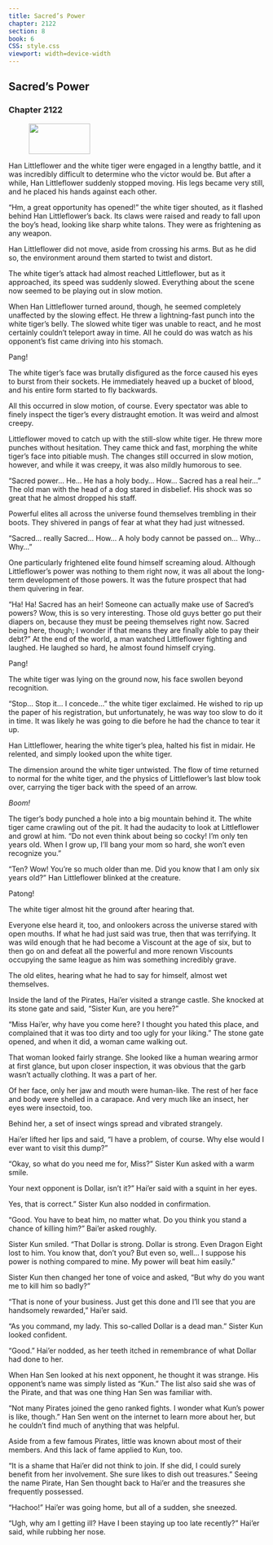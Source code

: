 ```yaml
---
title: Sacred’s Power
chapter: 2122
section: 8
book: 6
CSS: style.css
viewport: width=device-width
---
```


## Sacred’s Power

### Chapter 2122

<figure>
	<img src="../Images/gem.gif" alt="" id="gem" width="120" height="60" />
</figure>

Han Littleflower and the white tiger were engaged in a lengthy battle, and it was incredibly difficult to determine who the victor would be. But after a while, Han Littleflower suddenly stopped moving. His legs became very still, and he placed his hands against each other.

“Hm, a great opportunity has opened!” the white tiger shouted, as it flashed behind Han Littleflower’s back. Its claws were raised and ready to fall upon the boy’s head, looking like sharp white talons. They were as frightening as any weapon.

Han Littleflower did not move, aside from crossing his arms. But as he did so, the environment around them started to twist and distort.

The white tiger’s attack had almost reached Littleflower, but as it approached, its speed was suddenly slowed. Everything about the scene now seemed to be playing out in slow motion.

When Han Littleflower turned around, though, he seemed completely unaffected by the slowing effect. He threw a lightning-fast punch into the white tiger’s belly. The slowed white tiger was unable to react, and he most certainly couldn’t teleport away in time. All he could do was watch as his opponent’s fist came driving into his stomach.

Pang!

The white tiger’s face was brutally disfigured as the force caused his eyes to burst from their sockets. He immediately heaved up a bucket of blood, and his entire form started to fly backwards.

All this occurred in slow motion, of course. Every spectator was able to finely inspect the tiger’s every distraught emotion. It was weird and almost creepy.

Littleflower moved to catch up with the still-slow white tiger. He threw more punches without hesitation. They came thick and fast, morphing the white tiger’s face into pitiable mush. The changes still occurred in slow motion, however, and while it was creepy, it was also mildly humorous to see.

“Sacred power… He… He has a holy body… How… Sacred has a real heir…” The old man with the head of a dog stared in disbelief. His shock was so great that he almost dropped his staff.

Powerful elites all across the universe found themselves trembling in their boots. They shivered in pangs of fear at what they had just witnessed.

“Sacred… really Sacred… How… A holy body cannot be passed on… Why… Why…”

One particularly frightened elite found himself screaming aloud. Although Littleflower’s power was nothing to them right now, it was all about the long-term development of those powers. It was the future prospect that had them quivering in fear.

“Ha! Ha! Sacred has an heir! Someone can actually make use of Sacred’s powers? Wow, this is so very interesting. Those old guys better go put their diapers on, because they must be peeing themselves right now. Sacred being here, though; I wonder if that means they are finally able to pay their debt?” At the end of the world, a man watched Littleflower fighting and laughed. He laughed so hard, he almost found himself crying.

Pang!

The white tiger was lying on the ground now, his face swollen beyond recognition.

“Stop… Stop it… I concede…” the white tiger exclaimed. He wished to rip up the paper of his registration, but unfortunately, he was way too slow to do it in time. It was likely he was going to die before he had the chance to tear it up.

Han Littleflower, hearing the white tiger’s plea, halted his fist in midair. He relented, and simply looked upon the white tiger.

The dimension around the white tiger untwisted. The flow of time returned to normal for the white tiger, and the physics of Littleflower’s last blow took over, carrying the tiger back with the speed of an arrow.

*Boom!*

The tiger’s body punched a hole into a big mountain behind it. The white tiger came crawling out of the pit. It had the audacity to look at Littleflower and growl at him. “Do not even think about being so cocky! I’m only ten years old. When I grow up, I’ll bang your mom so hard, she won’t even recognize you.”

“Ten? Wow! You’re so much older than me. Did you know that I am only six years old?” Han Littleflower blinked at the creature.

Patong!

The white tiger almost hit the ground after hearing that.

Everyone else heard it, too, and onlookers across the universe stared with open mouths. If what he had just said was true, then that was terrifying. It was wild enough that he had become a Viscount at the age of six, but to then go on and defeat all the powerful and more renown Viscounts occupying the same league as him was something incredibly grave.

The old elites, hearing what he had to say for himself, almost wet themselves.

Inside the land of the Pirates, Hai’er visited a strange castle. She knocked at its stone gate and said, “Sister Kun, are you here?”

“Miss Hai’er, why have you come here? I thought you hated this place, and complained that it was too dirty and too ugly for your liking.” The stone gate opened, and when it did, a woman came walking out.

That woman looked fairly strange. She looked like a human wearing armor at first glance, but upon closer inspection, it was obvious that the garb wasn’t actually clothing. It was a part of her.

Of her face, only her jaw and mouth were human-like. The rest of her face and body were shelled in a carapace. And very much like an insect, her eyes were insectoid, too.

Behind her, a set of insect wings spread and vibrated strangely.

Hai’er lifted her lips and said, “I have a problem, of course. Why else would I ever want to visit this dump?”

“Okay, so what do you need me for, Miss?” Sister Kun asked with a warm smile.

Your next opponent is Dollar, isn’t it?” Hai’er said with a squint in her eyes.

Yes, that is correct.” Sister Kun also nodded in confirmation.

“Good. You have to beat him, no matter what. Do you think you stand a chance of killing him?” Bai’er asked roughly.

Sister Kun smiled. “That Dollar is strong. Dollar is strong. Even Dragon Eight lost to him. You know that, don’t you? But even so, well… I suppose his power is nothing compared to mine. My power will beat him easily.”

Sister Kun then changed her tone of voice and asked, “But why do you want me to kill him so badly?”

“That is none of your business. Just get this done and I’ll see that you are handsomely rewarded,” Hai’er said.

“As you command, my lady. This so-called Dollar is a dead man.” Sister Kun looked confident.

“Good.” Hai’er nodded, as her teeth itched in remembrance of what Dollar had done to her.

When Han Sen looked at his next opponent, he thought it was strange. His opponent’s name was simply listed as “Kun.” The list also said she was of the Pirate, and that was one thing Han Sen was familiar with.

“Not many Pirates joined the geno ranked fights. I wonder what Kun’s power is like, though.” Han Sen went on the internet to learn more about her, but he couldn’t find much of anything that was helpful.

Aside from a few famous Pirates, little was known about most of their members. And this lack of fame applied to Kun, too.

“It is a shame that Hai’er did not think to join. If she did, I could surely benefit from her involvement. She sure likes to dish out treasures.” Seeing the name Pirate, Han Sen thought back to Hai’er and the treasures she frequently possessed.

“Hachoo!” Hai’er was going home, but all of a sudden, she sneezed.

“Ugh, why am I getting ill? Have I been staying up too late recently?” Hai’er said, while rubbing her nose.